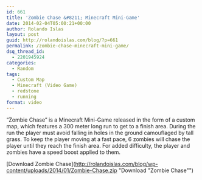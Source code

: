 ```yaml
---
id: 661
title: 'Zombie Chase &#8211; Minecraft Mini-Game'
date: 2014-02-04T05:00:21+00:00
author: Rolando Islas
layout: post
guid: http://rolandoislas.com/blog/?p=661
permalink: /zombie-chase-minecraft-mini-game/
dsq_thread_id:
  - 2201945924
categories:
  - Random
tags:
  - Custom Map
  - Minecraft (Video Game)
  - redstone
  - running
format: video
---
```

&#8220;Zombie Chase&#8221; is a Minecraft Mini-Game released in the form of a custom map, which features a 300 meter long run to get to a finish area.<!--more--> During the run the player must avoid falling in holes in the ground camouflaged by tall grass. To keep the player moving at a fast pace, 6 zombies will chase the player until they reach the finish area. For added difficulty, the player and zombies have a speed boost applied to them.

[Download Zombie Chase](http://rolandoislas.com/blog/wp-content/uploads/2014/01/Zombie-Chase.zip "Download "Zombie Chase"")